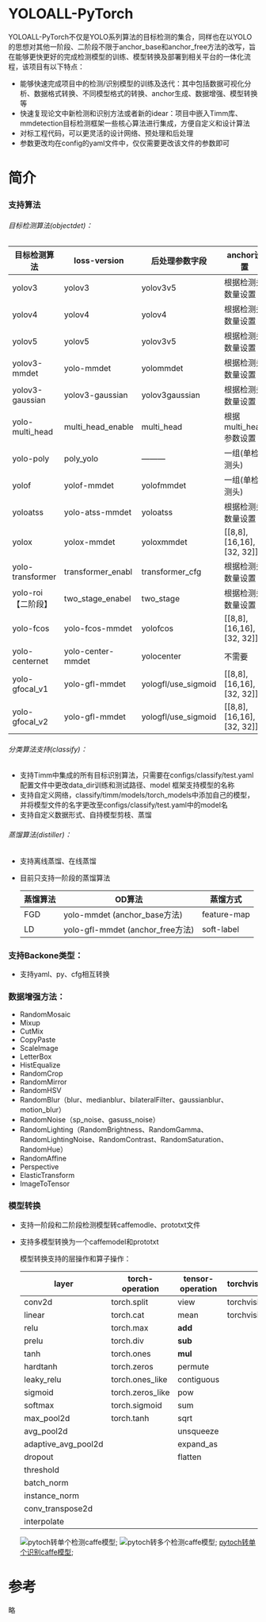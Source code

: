 # YOLOALL-PyTorch

YOLOALL-PyTorch不仅是YOLO系列算法的目标检测的集合，同样也在以YOLO的思想对其他一阶段、二阶段不限于anchor_base和anchor_free方法的改写，旨在能够更快更好的完成检测模型的训练、模型转换及部署到相关平台的一体化流程，该项目有以下特点：

- 能够快速完成项目中的检测/识别模型的训练及迭代：其中包括数据可视化分析、数据格式转换、不同模型格式的转换、anchor生成、数据增强、模型转换等
- 快速复现论文中新检测和识别方法或者新的idear：项目中嵌入Timm库、mmdetection目标检测框架一些核心算法进行集成，方便自定义和设计算法
- 对标工程代码，可以更灵活的设计网络、预处理和后处理
- 参数更改均在config的yaml文件中，仅仅需要更改该文件的参数即可

# 简介

### 支持算法

###### 目标检测算法(objectdet)：

| 目标检测算法       | loss-version      | 后处理参数字段      | anchor设置                 |
| ------------------ | ----------------- | ------------------- | -------------------------- |
| yolov3             | yolov3            | yolov3v5            | 根据检测头数量设置         |
| yolov4             | yolov4            | yolov4              | 根据检测头数量设置         |
| yolov5             | yolov5            | yolov3v5            | 根据检测头数量设置         |
| yolov3-mmdet       | yolo-mmdet        | yolommdet           | 根据检测头数量设置         |
| yolov3-gaussian    | yolov3-gaussian   | yolov3gaussian      | 根据检测头数量设置         |
| yolo-multi_head    | multi_head_enable | multi_head          | 根据multi_head参数设置     |
| yolo-poly          | poly_yolo         | ———                 | 一组(单检测头)             |
| yolof              | yolof-mmdet       | yolofmmdet          | 一组(单检测头)             |
| yoloatss           | yolo-atss-mmdet   | yoloatss            | 根据检测头数量设置         |
| yolox              | yolox-mmdet       | yoloxmmdet          | [[8,8], [16,16], [32, 32]] |
| yolo-transformer   | transformer_enabl | transformer_cfg     | 根据检测头数量设置         |
| yolo-roi【二阶段】 | two_stage_enabel  | two_stage           | 根据检测头数量设置         |
| yolo-fcos          | yolo-fcos-mmdet   | yolofcos            | [[8,8], [16,16], [32, 32]] |
| yolo-centernet     | yolo-center-mmdet | yolocenter          | 不需要                     |
| yolo-gfocal_v1     | yolo-gfl-mmdet    | yologfl/use_sigmoid | [[8,8], [16,16], [32, 32]] |
| yolo-gfocal_v2     | yolo-gfl-mmdet    | yologfl/use_sigmoid | [[8,8], [16,16], [32, 32]] |

###### 分类算法支持(classify)：

- 支持Timm中集成的所有目标识别算法，只需要在configs/classify/test.yaml 配置文件中更改data_dir训练和测试路径、model 框架支持模型的名称
- 支持自定义网络，classify/timm/models/torch_models中添加自己的模型，并将模型文件的名字更改至configs/classify/test.yaml中的model名
- 支持自定义数据形式、自持模型剪枝、蒸馏

###### 蒸馏算法(distiller)：

- 支持离线蒸馏、在线蒸馏

- 目前只支持一阶段的蒸馏算法

  | 蒸馏算法 | OD算法                           | 蒸馏方式    |
  | -------- | -------------------------------- | ----------- |
  | FGD      | yolo-mmdet (anchor_base方法)     | feature-map |
  | LD       | yolo-gfl-mmdet (anchor_free方法) | soft-label  |

### **支持Backone类型**：

- 支持yaml、py、cfg相互转换

### 数据增强方法：

- RandomMosaic
- Mixup
- CutMix
- CopyPaste
- ScaleImage
- LetterBox
- HistEqualize
- RandomCrop
- RandomMirror
- RandomHSV
- RandomBlur（blur、medianblur、bilateralFilter、gaussianblur、motion_blur）
- RandomNoise（sp_noise、gasuss_noise）
- RandomLighting（RandomBrightness、RandomGamma、RandomLightingNoise、RandomContrast、RandomSaturation、RandomHue）
- RandomAffine
- Perspective
- ElasticTransform
- ImageToTensor

### 模型转换

- 支持一阶段和二阶段检测模型转caffemodle、prototxt文件

- 支持多模型转换为一个caffemodel和prototxt

  模型转换支持的层操作和算子操作：

  | layer               | torch-operation  | tensor-operation | torchvision_operation |
  | ------------------- | ---------------- | ---------------- | --------------------- |
  | conv2d              | torch.split      | view             | torchvision.roi_pool  |
  | linear              | torch.cat        | mean             | torchvision.roi_align |
  | relu                | torch.max        | __add__          |                       |
  | prelu               | torch.div        | __sub__          |                       |
  | tanh                | torch.ones       | __mul__          |                       |
  | hardtanh            | torch.zeros      | permute          |                       |
  | leaky_relu          | torch.ones_like  | contiguous       |                       |
  | sigmoid             | torch.zeros_like | pow              |                       |
  | softmax             | torch.sigmoid    | sum              |                       |
  | max_pool2d          | torch.tanh       | sqrt             |                       |
  | avg_pool2d          |                  | unsqueeze        |                       |
  | adaptive_avg_pool2d |                  | expand_as        |                       |
  | dropout             |                  | flatten          |                       |
  | threshold           |                  |                  |                       |
  | batch_norm          |                  |                  |                       |
  | instance_norm       |                  |                  |                       |
  | conv_transpose2d    |                  |                  |                       |
  | interpolate         |                  |                  |                       |

  ![pytoch转单个检测caffe模型](https://github.com/yuzhengfa/yoloall/tree/main/convert/od.PNG);
  ![pytoch转多个检测caffe模型](https://github.com/yuzhengfa/yoloall/tree/main/convert/multi_od.PNG);
  [pytoch转单个识别caffe模型](https://github.com/yuzhengfa/yoloall/tree/main/convert/oc.PNG);

# 参考

略



